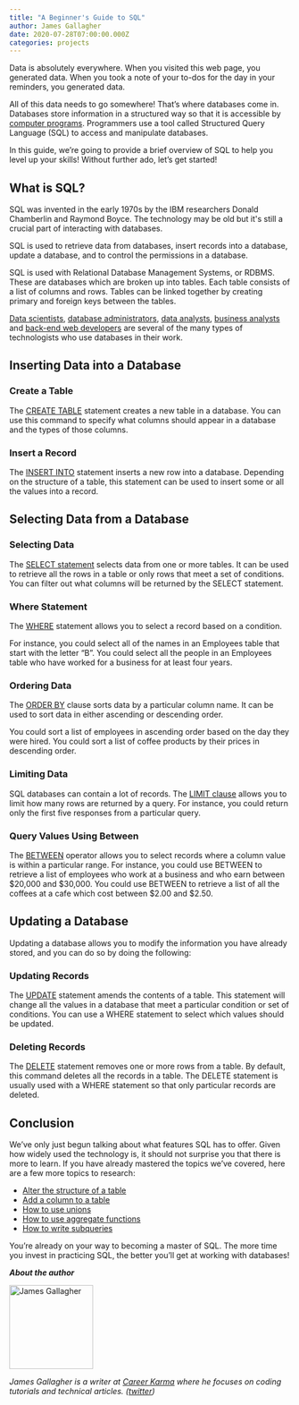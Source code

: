 ```yaml
---
title: "A Beginner's Guide to SQL"
author: James Gallagher
date: 2020-07-28T07:00:00.000Z
categories: projects
---
```


Data is absolutely everywhere. When you visited this web page, you generated data. When you took a note of your to-dos for the day in your reminders, you generated data.

All of this data needs to go somewhere! That’s where databases come in. Databases store information in a structured way so that it is accessible by [computer programs](https://computersciencehero.com/). Programmers use a tool called Structured Query Language (SQL) to access and manipulate databases.

In this guide, we’re going to provide a brief overview of SQL to help you level up your skills! Without further ado, let’s get started!


## What is SQL?

SQL was invented in the early 1970s by the IBM researchers Donald Chamberlin and Raymond Boyce. The technology may be old but it's still a crucial part of interacting with databases.

SQL is used to retrieve data from databases, insert records into a database, update a database, and to control the permissions in a database.

SQL is used with Relational Database Management Systems, or RDBMS. These are databases which are broken up into tables. Each table consists of a list of columns and rows. Tables can be linked together by creating primary and foreign keys between the tables.

[Data scientists](https://careerkarma.com/careers/data-science/), [database administrators](https://careerkarma.com/careers/database-administration/), [data analysts](https://studydatascience.org/how-to-become-data-analyst/), [business analysts](https://studydatascience.org/how-to-become-business-analyst/) and [back-end web developers](https://careerkarma.com/careers/web-development/) are several of the many types of technologists who use databases in their work.


## Inserting Data into a Database


### Create a Table

The [CREATE TABLE](https://www.google.com/url?sa=t&source=web&cd=&cad=rja&uact=8&ved=2ahUKEwijn6yqgePqAhV0oVwKHZnUD60QFjAAegQIBBAB&url=https%3A%2F%2Fcareerkarma.com%2Fblog%2Fsql-create-table%2F&usg=AOvVaw1vlxV4UV8ve5miYhGsDVaB) statement creates a new table in a database. You can use this command to specify what columns should appear in a database and the types of those columns.


### Insert a Record

The [INSERT INTO](https://careerkarma.com/blog/sql-insert/) statement inserts a new row into a database. Depending on the structure of a table, this statement can be used to insert some or all the values into a record.


## Selecting Data from a Database


### Selecting Data

The [SELECT statement](https://careerkarma.com/blog/sql-select/) selects data from one or more tables. It can be used to retrieve all the rows in a table or only rows that meet a set of conditions. You can filter out what columns will be returned by the SELECT statement.


### Where Statement

The [WHERE](https://careerkarma.com/blog/sql-where/) statement allows you to select a record based on a condition.

For instance, you could select all of the names in an Employees table that start with the letter “B”. You could select all the people in an Employees table who have worked for a business for at least four years.


### Ordering Data

The [ORDER BY](https://www.google.com/url?sa=t&rct=j&q=&esrc=s&source=web&cd=&cad=rja&uact=8&ved=2ahUKEwi-54GUguPqAhXTT8AKHbnqC6EQFjAAegQIBBAB&url=https%3A%2F%2Fcareerkarma.com%2Fblog%2Fsql-order-by%2F&usg=AOvVaw0jds79ITS9idNt8V0HyXDz) clause sorts data by a particular column name. It can be used to sort data in either ascending or descending order.

You could sort a list of employees in ascending order based on the day they were hired. You could sort a list of coffee products by their prices in descending order.


### Limiting Data

SQL databases can contain a lot of records. The [LIMIT clause](https://www.google.com/url?sa=t&rct=j&q=&esrc=s&source=web&cd=&cad=rja&uact=8&ved=2ahUKEwjorsD7gePqAhXLiFwKHUj5DakQFjAAegQIBBAB&url=https%3A%2F%2Fcareerkarma.com%2Fblog%2Fsql-limit%2F&usg=AOvVaw2_D44T151S6h475cDfrhmu) allows you to limit how many rows are returned by a query. For instance, you could return only the first five responses from a particular query.


### Query Values Using Between

The [BETWEEN](https://careerkarma.com/blog/sql-between/) operator allows you to select records where a column value is within a particular range. For instance, you could use BETWEEN to retrieve a list of employees who work at a business and who earn between $20,000 and $30,000. You could use BETWEEN to retrieve a list of all the coffees at a cafe which cost between $2.00 and $2.50.


## Updating a Database

Updating a database allows you to modify the information you have already stored, and you can do so by doing the following:


### Updating Records

The [UPDATE](https://careerkarma.com/blog/sql-update/) statement amends the contents of a table. This statement will change all the values in a database that meet a particular condition or set of conditions. You can use a WHERE statement to select which values should be updated.


### Deleting Records

The [DELETE](https://careerkarma.com/blog/sql-delete-row/) statement removes one or more rows from a table. By default, this command deletes all the records in a table. The DELETE statement is usually used with a WHERE statement so that only particular records are deleted.


## Conclusion

We’ve only just begun talking about what features SQL has to offer. Given how widely used the technology is, it should not surprise you that there is more to learn. If you have already mastered the topics we’ve covered, here are a few more topics to research:



*   [Alter the structure of a table](https://careerkarma.com/blog/sql-alter-table/)
*   [Add a column to a table](https://careerkarma.com/blog/sql-add-column/)
*   [How to use unions](https://careerkarma.com/blog/sql-union/)
*   [How to use aggregate functions](https://careerkarma.com/blog/sql-aggregate-functions/)
*   [How to write subqueries](https://careerkarma.com/blog/sql-subquery/)

You’re already on your way to becoming a master of SQL. The more time you invest in practicing SQL, the better you’ll get at working with databases!

**_About the author_**

<img src="https://careerkarma.com/blog/wp-content/uploads/2020/01/james-gallagher-300x300.jpg" alt="James Gallagher" style="height:150px; width:150px; display:inline-block; horizontal-align:left;">

_James Gallagher is a writer at [Career Karma](https://careerkarma.com/) where he focuses on coding tutorials and technical articles. ([twitter](https://twitter.com/jamesg_oca))_
